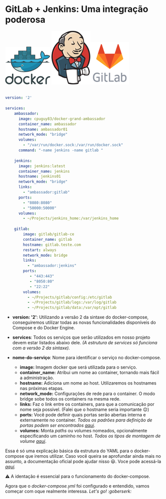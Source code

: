 GitLab + Jenkins: Uma integração poderosa
=========================================


<img src="imagens/docker.png" width="145"/> <img src="imagens/jenkins.png" width="125"/><img src="imagens/gitlab.png" width="125"/> 





```yml

version: '2'

services:
    ambassador:
      image: cpuguy83/docker-grand-ambassador
      container_name: ambassador
      hostname: ambassador01
      network_mode: "bridge"
      volumes:
        - "/var/run/docker.sock:/var/run/docker.sock"
      command: "-name jenkins -name gitlab "

    jenkins:
      image: jenkins:latest
      container_name: jenkins
      hostname: jenkins01
      network_mode: "bridge"
      links:
        - "ambassador:gitlab"
      ports:
        - "8080:8080"
        - "50000:50000"
      volumes:
        - ~/Projects/jenkins_home:/var/jenkins_home

    gitlab:
        image: gitlab/gitlab-ce
        container_name: gitlab
        hostname: gitlab.teste.com
        restart: always
        network_mode: bridge
        links:
          - "ambassador:jenkins"
        ports:
           - "443:443"
           - "8050:80"
           - "22:22"
        volumes:
          - ~/Projects/gitlab/config:/etc/gitlab
          - ~/Projects/gitlab/logs:/var/log/gitlab
          - ~/Projects/gitlab/data:/var/opt/gitlab


```


* **version: '2'**: Utilizando a versão 2 da sintaxe do docker-compose, conseguiremos utilizar todas as novas funcionalidades disponíveis do Compose e do Docker Engine.

* **services**: Todos os serviços que serão utilizados em nosso projeto devem estar listados abaixo dele. *(A estrutura de services só funciona com a versão 2 da sintaxe).*

* **nome-do-serviço**: Nome para identificar o serviço no docker-compose.
  * **image:** Imagem docker que será utilizada para o serviço.
  * **container_name:** Atribui um nome ao container, tornando mais fácil a administração.
  * **hostname:** Adiciona um nome ao host. Utilizaremos os hostnames nas próximas etapas.
  * **network_mode:** Configurações de rede para o container. O modo bridge sobe todos os containers na mesma rede.
  * **links:** Faz o link entre os containers, para que a comunicação por nome seja possível. (Falei que o hostname seria importante :relieved:)
  * **ports:** Você pode definir quais portas serão abertas interna e externamente no container. *Todos os padrões para definição de portas podem ser encontrados [aqui](https://docs.docker.com/compose/compose-file/#/ports)*.
  * **volumes:** Monta *paths* ou volumes nomeados, opcionalmente especificando um caminho no host. *Todos os tipos de montagem de volume [aqui](https://docs.docker.com/compose/compose-file/#volumes-volumedriver)*.


Essa é só uma explicação básica da estrutura do YAML para o docker-compose que iremos utilizar. Caso você queira se aprofundar ainda mais no assunto, a documentação oficial pode ajudar nisso :smiley:. Voce pode acessá-la  *[aqui](https://docs.docker.com/compose/compose-file/).*

:warning: A identação é essencial para o funcionamento do docker-compose.

Agora que o *docker-compose.yml* foi configurado e entendido, vamos começar com oque realmente interessa. *Let's go! :goberserk:*
